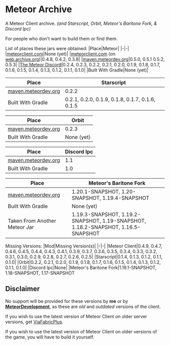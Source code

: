 # Meteor Archive
A Meteor Client archive. *(and Starscript, Orbit, Meteor's Baritone Fork, & Discord Ipc)*

For people who don't want to build them or find them.

List of places these jars were obtained:
|Place|Meteor|
|-|-|
|[meteorclient.com](https://meteorclient.com)|None (yet)|
|[meteorclient.com](https://meteorclient.com) (on [web.archive.org](https://web.archive.org))|0.4.8, 0.4.2, 0.3.8|
|[maven.meteordev.org](https://maven.meteordev.org/#)|0.5.0, 0.5.1 0.5.2, 0.5.3|
|[The Meteor Discord](https://discord.com/invite/bBGQZvd)|0.2.4, 0.2.3, 0.2.2, 0.2.1, 0.2.0, 0.1.9, 0.1.8, 0.1.7, 0.1.6, 0.1.5, 0.1.4, 0.1.3, 0.1.2, 0.1.1, 0.1.0|
|Built With Gradle|None (yet)|

|Place|Starscript|
|-|-|
|[maven.meteordev.org](https://maven.meteordev.org/#)|0.2.2|
|Built With Gradle|0.2.1, 0.2.0, 0.1.9, 0.1.8, 0.1.7, 0.1.6, 0.1.5|

|Place|Orbit|
|-|-|
|[maven.meteordev.org](https://maven.meteordev.org/#)|0.2.3|
|Built With Gradle|None (yet)|

|Place|Discord Ipc|
|-|-|
|[maven.meteordev.org](https://maven.meteordev.org/#)|1.1|
|Built With Gradle|1.0|

|Place|Meteor's Baritone Fork|
|-|-|
|[maven.meteordev.org](https://maven.meteordev.org/#)|1.20.1-SNAPSHOT, 1.20-SNAPSHOT, 1.19.4-SNAPSHOT|
|Built With Gradle|None (yet)|
|Taken From Another Meteor Jar|1.19.3-SNAPSHOT, 1.19.2-SNAPSHOT, 1.19-SNAPSHOT, 1.18.2-SNAPSHOT, 1.16.5-SNAPSHOT

Missing Versions:
|Mod|Missing Version(s)|
|-|-|
|Meteor Client|0.4.9, 0.4.7, 0.4.6, 0.4.5, 0.4.4, 0.4.3, 0.4.1, 0.3.9, 0.3.7, 0.3.6, 0.3.5, 0.3.4, 0.3.3, 0.3.2, 0.3.1, 0.3.0, 0.2.9, 0.2.8, 0.2.7, 0.2.6, 0.2.5|
|Starscript|0.1.4, 0.1.3, 0.1.2, 0.1.1, 0.1.0|
|Orbit|0.2.2, 0.2.1, 0.2.0, 0.1.9, 0.1.8, 0.1.7, 0.1.6, 0.1.5, 0.1.4, 0.1.3, 0.1.2, 0.1.1, 0.1.0|
|Discord Ipc|None|
|Meteor's Baritone Fork|1.19.1-SNAPSHOT, 1.18-SNAPSHOT, 1.17-SNAPSHOT


## Disclaimer
No support will be provided for these versions by **me** or by **[MeteorDevelopment](https://github.com/MeteorDevelopment)**, as these are *old* and *outdated* versions of the client.

If you wish to use the latest version of Meteor Client on older server versions, get [ViaFabricPlus](https://modrinth.com/mod/viafabricplus).

If you wish to use the latest version of Meteor Client on older versions of the game, you will have to build it yourself.
